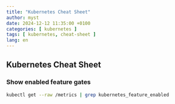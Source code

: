 ```yaml
---
title: "Kubernetes Cheat Sheet"
author: myst
date: 2024-12-12 11:35:00 +0100
categories: [ kubernetes ]
tags: [ kubernetes, cheat-sheet ]
lang: en
---
```


## Kubernetes Cheat Sheet

### Show enabled feature gates

```bash
kubectl get --raw /metrics | grep kubernetes_feature_enabled
```